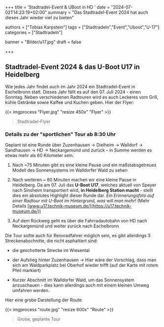 +++
title = 'Stadtradel-Event & UBoot in HD '
date = "2024-07-02T14:23:19+02:00"
summary = "Das Stadtradel-Event 2024 hat auch dieses Jahr wieder viel zu bieten"

authors = ["Tobias Karpstein"]
tags = ["Stadtradeln","Event","Uboot","U-17"]
categories = ["Stadtradeln"]

banner = "Bilder/u17.jpg"
draft = false

+++
## Stadtradel-Event 2024 & das U-Boot U17 in Heidelberg

Wie jedes Jahr findet auch im Jahr 2024 ein Stadtradel-Event in Eschelbronn statt. Dieses Jahr fällt es auf den 07. Juli 2024 - einen Sonntag. Neben verschiedenen Radtouren wird es auch Leckeres vom Grill, kühle Getränke sowie Kaffee und Kuchen geben. Hier der Flyer:

{{< imgprocess "Flyer.jpg" "resize 450x" "Flyer" >}}
> Stadtradel-Flyer

### Details zu der "sportlichen" Tour ab 8:30 Uhr

Geplant ist eine Runde über Zuzenhausen -> Dielheim -> Walldorf -> Sandhausen -> HD -> Neckargemünd und zurück – in Summe werden es etwas mehr als 60 Kilometer sein.

1. Nach ~75 Minuten gibt es eine kleine Pause und ein maßstabsgetreues Modell des Sonnensystems im Walldorfer Wald zu sehen

2. Nach weiteren ~ 60 Minuten machen wir eine kleine Pause in Heidelberg. Da am 07. Juli das **U-Boot U17**, welches aktuell von Speyer nach Sinsheim transportiert wird, **in Heidelberg Station macht** - stellt dies ein absolutes Highlight dieser Runde dar. *Ein Erinnerungsfoto auf einer Radtour mit U-Boot im Hintergrund, was will man mehr!* (Mehr Details [www.u17.technik-museum.de/](https://u17.technik-museum.de/))

3. Auf dem Rückweg geht es über die Fahrradautobahn von HD nach Neckargemünd und weiter zurück nach Eschelbronn

Die Tour sollte auch für Rennradfahrer möglich sein, es gibt allerdings 3 Streckenabschnitte, die nicht asphaltiert sind:

- die geschotterte Strecke im Wiesental

- der Aufstieg hinter Zuzenhausen &rarr; Hier wäre der Vorschlag, dass man sich am Waldparkplatz bei Oberhof wieder trifft (auf der Karte mit rotem Pfeil markiert)

- Kurzer Abschnitt im Walldorfer Wald, um das Sonnensystem anzuschauen - dies kann allerdings auch mit einem kleinen Umweg umfahren werden.

Hier eine grobe Darstellung der Route:

{{< imgprocess "route.jpg" "resize 600x" "Route" >}}
> Grobe, geplante Tour
